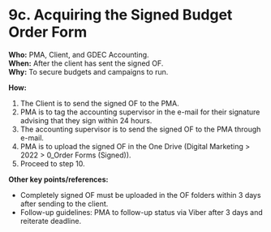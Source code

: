 # 9c. Acquiring the Signed Budget Order Form

**Who:** PMA, Client, and GDEC Accounting. \
**When:** After the client has sent the signed OF. \
**Why:**  To secure budgets and campaigns to run.&#x20;

**How:** &#x20;

1. The Client is to send the signed OF to the PMA.&#x20;
2. PMA is to tag the accounting supervisor in the e-mail for their signature advising that they sign within 24 hours.&#x20;
3. The accounting supervisor is to send the signed OF to the PMA through e-mail.&#x20;
4. PMA is to upload the signed OF in the One Drive (Digital Marketing > 2022 > 0\_Order Forms (Signed)).&#x20;
5. Proceed to step 10.&#x20;

&#x20;

**Other key points/references:**&#x20;

* Completely signed OF must be uploaded in the OF folders within 3 days after sending to the client.&#x20;
* Follow-up guidelines: PMA to follow-up status via Viber after 3 days and reiterate deadline.&#x20;

&#x20;
